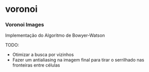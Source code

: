 # voronoi
### Voronoi Images

Implementação do Algoritmo de Bowyer-Watson

TODO:
* Otimizar a busca por vizinhos
* Fazer um antialiasing na imagem final para tirar o serrilhado nas fronteiras entre células

